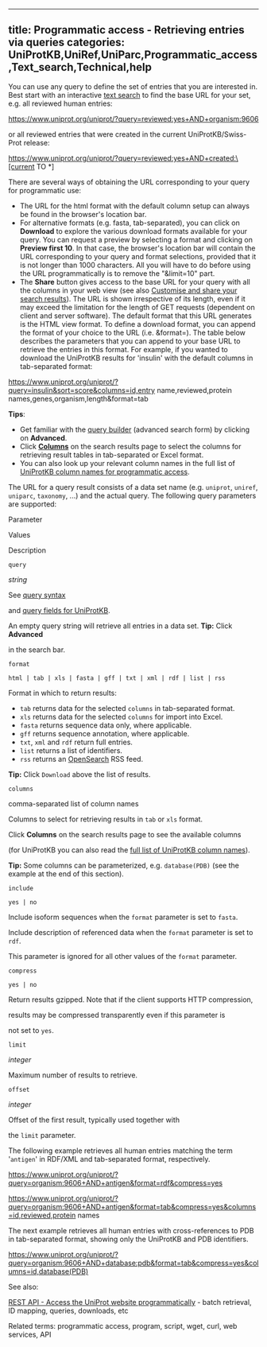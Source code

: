 
---
title: Programmatic access - Retrieving entries via queries
categories: UniProtKB,UniRef,UniParc,Programmatic_access,Text_search,Technical,help
---

You can use any query to define the set of entries that you are interested in. Best start with an interactive [text search](http://www.uniprot.org/help/text%2Dsearch) to find the base URL for your set, e.g. all reviewed human entries:

https://www.uniprot.org/uniprot/?query=reviewed:yes+AND+organism:9606

or all reviewed entries that were created in the current UniProtKB/Swiss-Prot release:

https://www.uniprot.org/uniprot/?query=reviewed:yes+AND+created:\[current TO \*\]

There are several ways of obtaining the URL corresponding to your query for programmatic use:

*   The URL for the html format with the default column setup can always be found in the browser's location bar.
*   For alternative formats (e.g. fasta, tab-separated), you can click on **Download** to explore the various download formats available for your query. You can request a preview by selecting a format and clicking on **Preview first 10**. In that case, the browser's location bar will contain the URL corresponding to your query and format selections, provided that it is not longer than 1000 characters. All you will have to do before using the URL programmatically is to remove the "&limit=10" part.
*   The **Share** button gives access to the base URL for your query with all the columns in your web view (see also [Customise and share your search results](https://insideuniprot.blogspot.com/2015/03/)). The URL is shown irrespective of its length, even if it may exceed the limitation for the length of GET requests (dependent on client and server software). The default format that this URL generates is the HTML view format. To define a download format, you can append the format of your choice to the URL (i.e. &format=). The table below describes the parameters that you can append to your base URL to retrieve the entries in this format. For example, if you wanted to download the UniProtKB results for 'insulin' with the default columns in tab-separated format:

https://www.uniprot.org/uniprot/?query=insulin&sort=score&columns=id,entry name,reviewed,protein names,genes,organism,length&format=tab  

**Tips**:

*   Get familiar with the [query builder](http://www.uniprot.org/help/advanced%5Fsearch) (advanced search form) by clicking on **Advanced**.
*   Click [**Columns**](http://www.uniprot.org/help/customize) on the search results page to select the columns for retrieving result tables in tab-separated or Excel format.
*   You can also look up your relevant column names in the full list of [UniProtKB column names for programmatic access](http://www.uniprot.org/help/uniprotkb%5Fcolumn%5Fnames).

The URL for a query result consists of a data set name (e.g. `uniprot`, `uniref`, `uniparc`, `taxonomy`, ...) and the actual query. The following query parameters are supported:

Parameter

Values

Description

`query`

_string_

See [query syntax](http://www.uniprot.org/help/text-search)  
  
and [query fields for UniProtKB](http://www.uniprot.org/help/query-fields).  
  
An empty query string will retrieve all entries in a data set. **Tip:** Click **Advanced**  
  
in the search bar.

`format`

`html | tab | xls | fasta | gff | txt | xml | rdf | list | rss`

Format in which to return results:

*   `tab` returns data for the selected `columns` in tab-separated format.
*   `xls` returns data for the selected `columns` for import into Excel.
*   `fasta` returns sequence data only, where applicable.
*   `gff` returns sequence annotation, where applicable.
*   `txt`, `xml` and `rdf` return full entries.
*   `list` returns a list of identifiers.
*   `rss` returns an [OpenSearch](http://opensearch.a9.com/) RSS feed.

**Tip:** Click `Download` above the list of results.

`columns`

comma-separated list of column names

Columns to select for retrieving results in `tab` or `xls` format.  
  
Click **Columns** on the search results page to see the available columns  
  
(for UniProtKB you can also read the [full list of UniProtKB column names](http://www.uniprot.org/help/uniprotkb_column_names)).  
  
**Tip:** Some columns can be parameterized, e.g. `database(PDB)` (see the example at the end of this section).

`include`

`yes | no`

Include isoform sequences when the `format` parameter is set to `fasta`.  
  
Include description of referenced data when the `format` parameter is set to `rdf`.  
  
This parameter is ignored for all other values of the `format` parameter.

`compress`

`yes | no`

Return results gzipped. Note that if the client supports HTTP compression,  
  
results may be compressed transparently even if this parameter is  
  
not set to `yes`.

`limit`

_integer_

Maximum number of results to retrieve.

`offset`

_integer_

Offset of the first result, typically used together with  
  
the `limit` parameter.

The following example retrieves all human entries matching the term '`antigen`' in RDF/XML and tab-separated format, respectively.

https://www.uniprot.org/uniprot/?query=organism:9606+AND+antigen&format=rdf&compress=yes

https://www.uniprot.org/uniprot/?query=organism:9606+AND+antigen&format=tab&compress=yes&columns=id,reviewed,protein names

The next example retrieves all human entries with cross-references to PDB in tab-separated format, showing only the UniProtKB and PDB identifiers.

https://www.uniprot.org/uniprot/?query=organism:9606+AND+database:pdb&format=tab&compress=yes&columns=id,database(PDB)

See also:  
  
[REST API - Access the UniProt website programmatically](http://www.uniprot.org/help/api) - batch retrieval, ID mapping, queries, downloads, etc

Related terms: programmatic access, program, script, wget, curl, web services, API
        